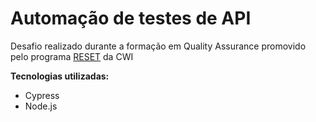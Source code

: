 <h1>Automação de testes de API</h1>
<p>Desafio realizado durante a formação em Quality Assurance promovido pelo programa <a href="https://cwi.com.br/talentos/formacao/reset/">RESET</a> da CWI</p>

<p><b>Tecnologias utilizadas:</b></p>
<ul>
  <li>Cypress</li>
  <li>Node.js</li>
</ul>
